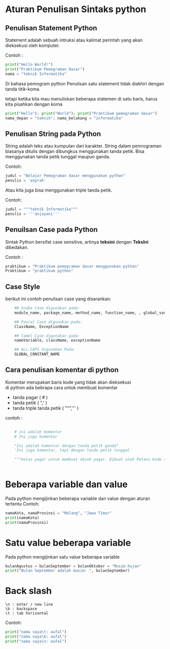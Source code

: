 # Aturan Penulisan Sintaks python

## Penulisan Statement Python

Statement adalah sebuah intruksi atau kalimat perintah yang akan dieksekusi oleh komputer.

Contoh : 

```python
print("Hello World!")
print("Praktikum Pemograman Dasar")
nama = "teknik Informatika"
```

Di bahasa pemogram python Penulisan satu statement tidak diakhiri dengan tanda titik-koma.

tetapi ketika kita mau menuliskan beberapa statemen di satu baris, harus kita pisahkan dengan koma

```python
print("Hello"); print("World"); print("Praktikum pemograman dasar")
nama_depan = "teknik"; nama_belakang = "informatika"
```

## Penulisan String pada Python

String adalah teks atau kumpulan dari karakter.
String dalam pemrograman biasanya ditulis dengan dibungkus menggunakan tanda petik.
Bisa menggunakan tanda petik tunggal maupun ganda.

Contoh:

```python
judul = "Belajar Pemograman dasar menggunakan python"
penulis = 'asprak'
```
Atau kita juga bisa menggunakan triple tanda petik.

Contoh:
```python
judul = """teknik Informatika"""
penulis = '''anjayani'''
```

## Penuilsan Case pada Python

Sintak Python bersifat case sensitive, artinya **teksini** dengan **TeksIni** dibedakan.

Contoh : 

```python
praktikum = "Praktikum pemograman dasar menggunakan python"
Praktikum = "praktikum python"
```

## Case Style

 berikut ini contoh penulisan case yang disarankan: 

```python
    ## Snake Case digunakan pada:
    module_name, package_name, method_name, function_name, , global_var_name, instance_var_name, function_parameter_name, local_var_name.

    ## Pascal Case digunakan pada:
    ClassName, ExceptionName

    ## Camel Case digunakan pada:
    nameVariable, className, exceptionName

    ## ALL CAPS digunakan Pada:
    GLOBAL_CONSTANT_NAME
```

## Cara penulisan komentar di python

Komentar merupakan baris kode yang tidak akan dieksekusi \
di python ada bebrapa cara untuk membuat komentar 

- tanda pagar ( # )
- tanda petik ( ",' )
- tanda triple tanda petik ( """,''' )

contoh : 

```python
    
    # ini adalah komentar
    # Ini juga komentar

    "Ini adalah komentar dengan tanda petik ganda"
    'Ini juga komentar, tapi dengan tanda petik tunggal'

    """kelas pagar untuk membuat objek pagar. Dibuat oleh Petani Kode sebagai contoh saja."""
    
```

# Beberapa variable dan value
Pada python mengijinkan beberapa variable dan value dengan aturan tertentu
Contoh:

```python
namaKota, namaProvinsi = "Malang", "Jawa Timur"
print(namaKota)
print(namaProvinsi)
```

# Satu value beberapa variable

Pada python mengijinkan satu value beberapa variable

```python
bulanAgustus = bulanSeptember = bulanOktober = "Musim hujan"
print("Bulan September adalah musim: ", bulanSeptember)
```

# Back slash
```
\n : enter / new line
\b : backspace
\t : tab horizontal
```

Contoh:
```python
print("nama saya\t: aufal")
print("nama saya\b: aufal")
print("nama saya\n: aufal")
```

